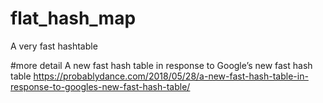 # flat_hash_map
A very fast hashtable

#more detail
A new fast hash table in response to Google’s new fast hash table
https://probablydance.com/2018/05/28/a-new-fast-hash-table-in-response-to-googles-new-fast-hash-table/
